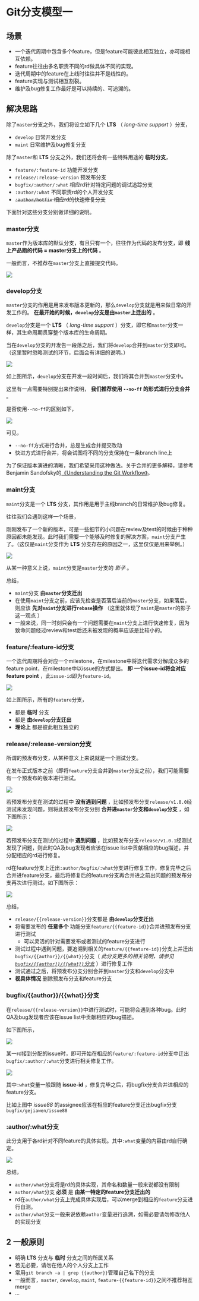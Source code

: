 # Git分支模型一

## 场景

- 一个迭代周期中包含多个feature，但是feature可能彼此相互独立，亦可能相互依赖。
- feature往往由多名职责不同的rd做具体不同的实现。
- 迭代周期中的feature在上线时往往并不是线性的。
- feature实现与测试相互割裂。
- 维护及bug修复工作最好是可以持续的、可追溯的。


## 解决思路

除了`master`分支之外，我们将设立如下几个 **LTS** （ *long-time support* ）分支，

- `develop`  日常开发分支
- `maint`  日常维护及bug修复分支

除了`master`和 **LTS** 分支之外，我们还将会有一些特殊用途的 **临时分支**，

- `feature/:feature-id`  功能开发分支
- `release/:release-version`  预发布分支
- `bugfix/:author/:what`  相应rd针对特定问题的调试追踪分支
- `:author/:what`  不同职责rd的个人开发分支
- ~~`:author/hotfix` 相应rd的快速修复分支~~


下面针对这些分支分别做详细的说明。

### master分支

`master`作为版本库的默认分支，有且只有一个，往往作为代码的发布分支，即 **线上产品跑的代码 = master分支上的代码** 。

一般而言，不推荐在`master`分支上直接提交代码。

![](004.png)

### develop分支

`master`分支的作用是用来发布版本更新的，那么`develop`分支就是用来做日常的开发工作的。 **在最开始的时候，`develop`分支是由`master`上迁出的** 。

`develop`分支是一个 **LTS** （ *long-time support* ）分支，即它和`master`分支一样，其生命周期贯穿整个版本库的生命周期。

当在`develop`分支的开发告一段落之后，我们将`develop`合并到`master`分支即可。（这里暂时忽略测试的环节，后面会有详细的说明。）

![](005.png)

如上图所示，`develop`分支在开发一段时间后，我们将其合并到`master`分支中。

这里有一点需要特别提出来作说明， **我们推荐使用 `--no-ff` 的形式进行分支合并** 。

是否使用`--no-ff`的区别如下，

![](006.png)

可见，

- `--no-ff`方式进行合并，总是生成合并提交改动
- 快进方式进行合并，将会试图将不同的分支保持在一条branch line上

为了保证版本演进的清晰，我们希望采用这种做法。关于合并的更多解释，请参考Benjamin Sandofsky的[《Understanding the Git Workflow》](http://sandofsky.com/blog/git-workflow.html)。

### maint分支

`maint`分支是一个 **LTS** 分支，其作用是用于主线branch的日常维护及bug修复。

往往我们会遇到这样一个场景，

刚刚发布了一个新的版本，可是一些细节的小问题在review及test的时候由于种种原因都未能发现。此时我们需要一个能够及时修复的解决方案，`maint`分支产生了。（这仅是`maint`分支作为 **LTS** 分支存在的原因之一，这里仅仅是用来举例。）

![](007.png)

从某一种意义上说，`maint`分支是`master`分支的 *影子* 。

总结，

- `maint`分支 **由`master`分支迁出**
- 在使用`maint`分支之前，应该先检查是否落后当前的`master`分支，如果落后，则应该 **先对`maint`分支进行`rebase`操作** （这里就体现了`maint`是`master`的影子这一观点 ）
- 一般来说，同一时刻只会有一个问题需要在`maint`分支上进行快速修复，因为致命问题经过review和test后还未被发现的概率应该是比较小的。


### feature/:feature-id分支

一个迭代周期将会对应一个milestone，在milestone中将迭代需求分解成众多的feature point，在milestone中以issue的方式提出。 **即 一个issue-id将会对应feature point** ，此`issue-id`即为`feature-id`。

![](008.png)

如上图所示，所有的`feature`分支，

- 都是 **临时** 分支
- 都是 **由`develop`分支迁出**
- **理论上** 都是彼此相互独立的


### release/:release-version分支

所谓的预发布分支，从某种意义上来说就是一个测试分支。

在发布正式版本之前（即将`feature`分支合并到`master`分支之前），我们可能需要有一个预发布的版本进行测试。

![](009.png)

若预发布分支在测试的过程中 **没有遇到问题** ，比如预发布分支`release/v1.0.0`经测试未发现问题，则将此预发布分支分别 **合并进`master`分支和`develop`分支** ，如下图所示：

![](010.png)

若预发布分支在测试的过程中 **遇到问题** ，比如预发布分支`release/v1.0.1`经测试发现了问题，则此时QA及bug发现者应该在issue list中贡献相应的bug描述，并分配相应的rd进行修复。

rd在feature分支上迁出`:author/bugfix/:what`分支进行修复工作，修复完毕之后合并进feature分支，最后将修复后的feature分支再合并进之前出问题的预发布分支再次进行测试。如下图所示：

![](011.png)

总结，

- `release/{{release-version}}`分支都是 **由`develop`分支迁出**
- 将需要发布的 **任意多个** 功能分支`feature/{{feature-id}}`合并进预发布分支进行测试
    - 可以灵活的针对需要发布或者测试的feature分支进行
- 测试过程中遇到问题，要追溯到相关的`feature/{{feature-id}}`分支上并迁出`bugfix/{{author}}/{{what}}`分支（ *此分支更多的相关说明，请参见[`bugfix/{{author}}/{{what}}`分支](#1-8-bugfix-author-what)* ）进行修复工作
- 测试通过之后，将预发布分支分别合并到`master`分支和`develop`分支中
- **视具体情况** 删除预发布分支和feature分支


### bugfix/{{author}}/{{what}}分支

在`release/{{release-version}}`中进行测试时，可能将会遇到各种bug。此时QA及bug发现者应该在issue list中贡献相应的bug描述。

如下图所示，

![](012.png)

某一rd接到分配的issue时，即可开始在相应的`feature/:feature-id`分支中迁出`bugfix/:author/:what`分支进行相关修复工作。

![](013.png)

其中`:what`变量一般跟随 **issue-id** ，修复完毕之后，将bugfix分支合并进相应的feature分支。

比如上图中 *issue88* 的assignee应该在相应的feature分支迁出bugfix分支 `bugfix/gejiawen/issue88`

### :author/:what分支

此分支用于各rd针对不同feature的具体实现。其中`:what`变量的内容由rd自行确定。

![](014.png)

总结，

- `author/what`分支将是rd的具体实现，其命名和数量一般来说都没有限制
- `author/what`分支 **必须** 是 **由某一特定的feature分支迁出的**
- rd在`author/what`分支上完成具体实现后，可以merge到相应的`feature`分支进行自测。
- `author/what`分支一般来说依赖`author`变量进行追溯，如需必要请勿修改他人的实现分支


## 2 一般原则

- 明确 **LTS** 分支与 **临时** 分支之间的所属关系
- 若无必要，请勿在他人的个人分支上工作
- 常用`git branch -a | grep {{author}}`管理自己名下的分支
- 一般而言，`master`, `develop`, `maint`, `feature-{{feature-id}}`之间不推荐相互merge
- ...


